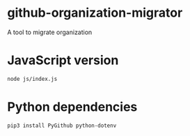 # github-organization-migrator
A tool to migrate organization

# JavaScript version

```bash
node js/index.js
```

# Python dependencies

```bash
pip3 install PyGithub python-dotenv
```
